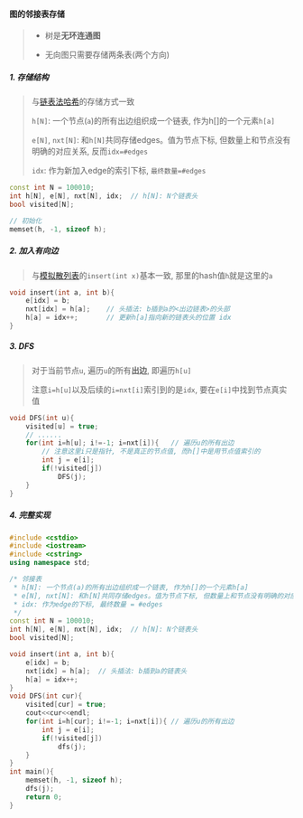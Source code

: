 #### 图的邻接表存储

> - 树是**无环连通图**
> 
> - 无向图只需要存储两条表(两个方向)

##### 1. 存储结构
> 与[链表法哈希](/acwing/Section%202/acwing%20-%20%E5%93%88%E5%B8%8C%E8%A1%A8.md)的存储方式一致
>  
> `h[N]`: 一个节点(`a`)的所有出边组织成一个链表, 作为h[]的一个元素`h[a]`
> 
> `e[N]`, `nxt[N]`: 和`h[N]`共同存储edges。值为节点下标, 但数量上和节点没有明确的对应关系, 反而`idx=#edges`
> 
> `idx`: 作为新加入edge的索引下标, `最终数量=#edges`

```CPP
const int N = 100010;
int h[N], e[N], nxt[N], idx;  // h[N]: N个链表头
bool visited[N];

// 初始化
memset(h, -1, sizeof h);
```

##### 2. 加入有向边
> 与[模拟散列表](/acwing/Section%202/9_%E6%A8%A1%E6%8B%9F%E6%95%A3%E5%88%97%E8%A1%A8.cpp)的`insert(int x)`基本一致, 那里的hash值`h`就是这里的`a`
```CPP
void insert(int a, int b){
    e[idx] = b;
    nxt[idx] = h[a];    // 头插法: b插到a的<出边链表>的头部
    h[a] = idx++;       // 更新h[a]指向新的链表头的位置 idx
}
```

##### 3. DFS
> 对于当前节点`u`, 遍历`u`的所有**出边**, 即遍历`h[u]`
> 
> 注意`i=h[u]`以及后续的`i=nxt[i]`索引到的是`idx`, 要在`e[i]`中找到节点真实值

```CPP
void DFS(int u){
    visited[u] = true;
    // ......
    for(int i=h[u]; i!=-1; i=nxt[i]){   // 遍历u的所有出边
        // 注意这里i只是指针, 不是真正的节点值, 而h[]中是用节点值索引的
        int j = e[i];
        if(!visited[j])
            DFS(j);
    }
}
```

##### 4. 完整实现
```CPP
#include <cstdio>
#include <iostream>
#include <cstring>
using namespace std;

/* 邻接表 
 * h[N]: 一个节点(a)的所有出边组织成一个链表, 作为h[]的一个元素h[a]
 * e[N], nxt[N]: 和h[N]共同存储edges。值为节点下标, 但数量上和节点没有明确的对应关系, 反而idx = #edges
 * idx: 作为edge的下标, 最终数量 = #edges
 */
const int N = 100010;
int h[N], e[N], nxt[N], idx;  // h[N]: N个链表头
bool visited[N];

void insert(int a, int b){
    e[idx] = b;
    nxt[idx] = h[a];  // 头插法: b插到a的链表头
    h[a] = idx++;
}
void DFS(int cur){
    visited[cur] = true;
    cout<<cur<<endl;
    for(int i=h[cur]; i!=-1; i=nxt[i]){ // 遍历u的所有出边
        int j = e[i];
        if(!visited[j])
            dfs(j);
    }
}
int main(){
    memset(h, -1, sizeof h);
    dfs(j);
    return 0;
}
```